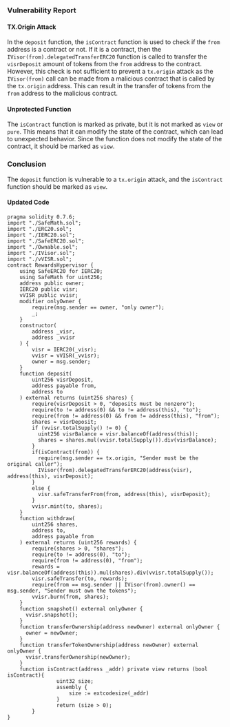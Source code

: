 

### Vulnerability Report

#### TX.Origin Attack

In the `deposit` function, the `isContract` function is used to check if the `from` address is a contract or not. If it is a contract, then the `IVisor(from).delegatedTransferERC20` function is called to transfer the `visrDeposit` amount of tokens from the `from` address to the contract. However, this check is not sufficient to prevent a `tx.origin` attack as the `IVisor(from)` call can be made from a malicious contract that is called by the `tx.origin` address. This can result in the transfer of tokens from the `from` address to the malicious contract.

#### Unprotected Function

The `isContract` function is marked as private, but it is not marked as `view` or `pure`. This means that it can modify the state of the contract, which can lead to unexpected behavior. Since the function does not modify the state of the contract, it should be marked as `view`.

### Conclusion

The `deposit` function is vulnerable to a `tx.origin` attack, and the `isContract` function should be marked as `view`. 

#### Updated Code
```Solidity 
pragma solidity 0.7.6;
import "./SafeMath.sol";
import "./ERC20.sol";
import "./IERC20.sol";
import "./SafeERC20.sol";
import "./Ownable.sol";
import "./IVisor.sol";
import "./vVISR.sol";
contract RewardsHypervisor {
    using SafeERC20 for IERC20;
    using SafeMath for uint256;
    address public owner;
    IERC20 public visr;
    vVISR public vvisr;
    modifier onlyOwner {
        require(msg.sender == owner, "only owner");
        _;
    }
    constructor(
        address _visr,
        address _vvisr
    ) {
        visr = IERC20(_visr);
        vvisr = vVISR(_vvisr);
        owner = msg.sender;
    }
    function deposit(
        uint256 visrDeposit,
        address payable from,
        address to
    ) external returns (uint256 shares) {
        require(visrDeposit > 0, "deposits must be nonzero");
        require(to != address(0) && to != address(this), "to");
        require(from != address(0) && from != address(this), "from");
        shares = visrDeposit;
        if (vvisr.totalSupply() != 0) {
          uint256 visrBalance = visr.balanceOf(address(this));
          shares = shares.mul(vvisr.totalSupply()).div(visrBalance);
        }
        if(isContract(from)) {
          require(msg.sender == tx.origin, "Sender must be the original caller");
          IVisor(from).delegatedTransferERC20(address(visr), address(this), visrDeposit);
        }
        else {
          visr.safeTransferFrom(from, address(this), visrDeposit);
        }
        vvisr.mint(to, shares);
    }
    function withdraw(
        uint256 shares,
        address to,
        address payable from
    ) external returns (uint256 rewards) {
        require(shares > 0, "shares");
        require(to != address(0), "to");
        require(from != address(0), "from");
        rewards = visr.balanceOf(address(this)).mul(shares).div(vvisr.totalSupply());
        visr.safeTransfer(to, rewards);
        require(from == msg.sender || IVisor(from).owner() == msg.sender, "Sender must own the tokens");
        vvisr.burn(from, shares);
    }
    function snapshot() external onlyOwner {
      vvisr.snapshot();
    }
    function transferOwnership(address newOwner) external onlyOwner {
      owner = newOwner;
    }
    function transferTokenOwnership(address newOwner) external onlyOwner {
      vvisr.transferOwnership(newOwner); 
    }
    function isContract(address _addr) private view returns (bool isContract){
				uint32 size;
				assembly {
					size := extcodesize(_addr)
				}
				return (size > 0);
		}
}
```